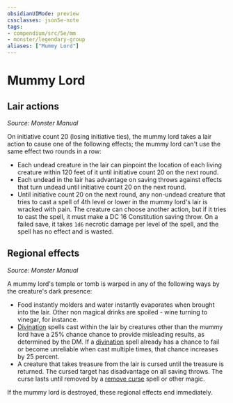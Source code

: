 ```yaml
---
obsidianUIMode: preview
cssclasses: json5e-note
tags:
- compendium/src/5e/mm
- monster/legendary-group
aliases: ["Mummy Lord"]
---
```

# Mummy Lord

## Lair actions
_Source: Monster Manual_

On initiative count 20 (losing initiative ties), the mummy lord takes a lair action to cause one of the following effects; the mummy lord can't use the same effect two rounds in a row:

- Each undead creature in the lair can pinpoint the location of each living creature within 120 feet of it until initiative count 20 on the next round.  
- Each undead in the lair has advantage on saving throws against effects that turn undead until initiative count 20 on the next round.  
- Until initiative count 20 on the next round, any non-undead creature that tries to cast a spell of 4th level or lower in the mummy lord's lair is wracked with pain. The creature can choose another action, but if it tries to cast the spell, it must make a DC 16 Constitution saving throw. On a failed save, it takes `1d6` necrotic damage per level of the spell, and the spell has no effect and is wasted.  

## Regional effects
_Source: Monster Manual_

A mummy lord's temple or tomb is warped in any of the following ways by the creature's dark presence:

- Food instantly molders and water instantly evaporates when brought into the lair. Other non magical drinks are spoiled - wine turning to vinegar, for instance.  
- [Divination](z_compendium/spells/divination.md) spells cast within the lair by creatures other than the mummy lord have a 25% chance chance to provide misleading results, as determined by the DM. If a [divination](z_compendium/spells/divination.md) spell already has a chance to fail or become unreliable when cast multiple times, that chance increases by 25 percent.  
- A creature that takes treasure from the lair is cursed until the treasure is returned. The cursed target has disadvantage on all saving throws. The curse lasts until removed by a [remove curse](z_compendium/spells/remove-curse.md) spell or other magic.  

If the mummy lord is destroyed, these regional effects end immediately.